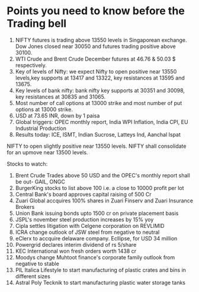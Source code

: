 # Points you need to know before the Trading bell
1. NIFTY futures is trading above 13550 levels in Singaporean exchange. Dow Jones closed near 30050 and futures trading positive above 30100.
2. WTI Crude and Brent Crude December futures at 46.76 & 50.03 $ respectively. 
3. Key of levels of Nifty: we expect Nifty to open positive near 13550 levels,key supports at 13417 and 13322, key resistances at 13595 and 13675.
4. Key levels of bank nifty: bank nifty key supports at 30351 and 30098, key resistances at 30835 and 31065.
5. Most number of call options at 13000 strike and most number of put options at 13000 strike.
6. USD at 73.65 INR, down by 1 paisa
7. Global triggers: OPEC monthly report, India WPI Inflation, India CPI, EU Industrial Production
8. Results today: ICE, ISMT, Indian Sucrose, Latteys Ind, Aanchal Ispat

NIFTY to open slightly positive near 13550 levels. NIFTY shall consolidate for an upmove near 13500 levels.

Stocks to watch:
1. Brent Crude Trades above 50 USD and the OPEC's monthly report shall be out- GAIL, ONGC
2. BurgerKing stocks to list above 100 i.e. a close to 10000 profit per lot
3. Central Bank's board approves capital raising of 500 Cr
4. Zuari Global accquires 100% shares in Zuari Finserv and Zuari Insurance Brokers
5. Union Bank issuing bonds upto 1500 cr on private placement basis
6. JSPL's november steel production increases by 15% yoy
7. Cipla settles litigation with Celgene corporation on REVLIMID
8. ICRA change outlook of JSW steel from negative to neutral
9. eClerx to accquire delaware company. Ecllipse, for USD 34 million
10. Powergrid declares interim dividend of rs 5/share
11. KEC International won fresh orders worth 1438 cr
12. Moodys change Muhtoot finance's corporate family outlook from negative to stable
13. PIL Italica Lifestyle to start manufacturing of plastic crates and bins in different sizes
14. Astral Poly Tecknik to start manufacturing plastic water storage tanks
